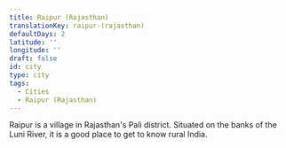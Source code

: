 ```yaml
---
title: Raipur (Rajasthan)
translationKey: raipur-(rajasthan)
defaultDays: 2
latitude: ''
longitude: ''
draft: false
id: city
type: city
tags:
  - Cities
  - Raipur (Rajasthan)
---
```

Raipur is a village in Rajasthan's Pali district. Situated on the banks of the Luni River, it is a good place to get to know rural India.